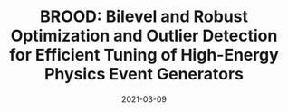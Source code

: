 ---
title: "BROOD: Bilevel and Robust Optimization and Outlier Detection for Efficient Tuning of High-Energy Physics Event Generators"
date: 2021-03-09
venue: SciPost Phys. Core 5 (2022) 001
link: https://arxiv.org/abs/2103.05751
inspire_id: 1851205
authors: Wenjing Wang, Mohan Krishnamoorthy, Juliane Muller,  et al.
bibtex: '@article{Wang:2021gdl,\n archiveprefix = {arXiv},\n author = {Wang, Wenjing and Krishnamoorthy, Mohan and Muller, Juliane and Mrenna, Stephen and Schulz, Holger and Ju, Xiangyang and Leyffer, Sven and Marshall, Zachary},\n doi = {10.21468/SciPostPhysCore.5.1.001},\n eprint = {2103.05751},\n journal = {SciPost Phys. Core},\n pages = {001},\n primaryclass = {math.NA},\n reportnumber = {FERMILAB-PUB-21-092-SCD},\n title = {{BROOD: Bilevel and Robust Optimization and Outlier Detection for Efficient Tuning of High-Energy Physics Event Generators}},\n volume = {5},\n year = {2022}\n}\n'
---